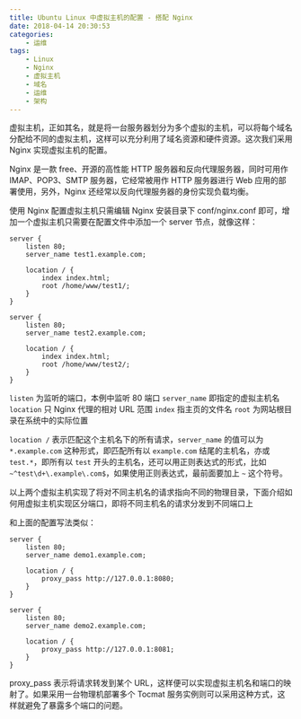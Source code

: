 ```yaml
---
title: Ubuntu Linux 中虚拟主机的配置 - 搭配 Nginx
date: 2018-04-14 20:30:53
categories:
    - 运维
tags:
    - Linux
    - Nginx
    - 虚拟主机
    - 域名
    - 运维
    - 架构
---
```


虚拟主机，正如其名，就是将一台服务器划分为多个虚拟的主机，可以将每个域名分配给不同的虚拟主机，这样可以充分利用了域名资源和硬件资源。这次我们采用 Nginx 实现虚拟主机的配置。

Nginx 是一款 free、开源的高性能 HTTP 服务器和反向代理服务器，同时可用作 IMAP、POP3、SMTP 服务器，它经常被用作 HTTP 服务器进行 Web 应用的部署使用，另外，Nginx 还经常以反向代理服务器的身份实现负载均衡。
<!-- more -->

使用 Nginx 配置虚拟主机只需编辑 Nginx 安装目录下 conf/nginx.conf 即可，增加一个虚拟主机只需要在配置文件中添加一个 server 节点，就像这样：

```
server {
    listen 80;
    server_name test1.example.com;

    location / {
        index index.html;
        root /home/www/test1/;
    }
}

server {
    listen 80;
    server_name test2.example.com;

    location / {
        index index.html;
        root /home/www/test2/;
    }
}
```

`listen` 为监听的端口，本例中监听 80 端口
`server_name` 即指定的虚拟主机名
`location` 只 Nginx 代理的相对 URL 范围
`index` 指主页的文件名
`root` 为网站根目录在系统中的实际位置

`location /` 表示匹配这个主机名下的所有请求，`server_name` 的值可以为 `*.example.com` 这种形式，即匹配所有以 `example.com` 结尾的主机名，亦或 `test.*`，即所有以 `test` 开头的主机名，还可以用正则表达式的形式，比如 `~^test\d+\.example\.com$`，如果使用正则表达式，最前面要加上 `~` 这个符号。

以上两个虚拟主机实现了将对不同主机名的请求指向不同的物理目录，下面介绍如何用虚拟主机实现区分端口，即将不同主机名的请求分发到不同端口上

和上面的配置写法类似：
```
server {
    listen 80;
    server_name demo1.example.com;

    location / {
        proxy_pass http://127.0.0.1:8080;
    }
}

server {
    listen 80;
    server_name demo2.example.com;

    location / {
        proxy_pass http://127.0.0.1:8081;
    }
}
```

proxy_pass 表示将请求转发到某个 URL，这样便可以实现虚拟主机名和端口的映射了。如果采用一台物理机部署多个 Tocmat 服务实例则可以采用这种方式，这样就避免了暴露多个端口的问题。

